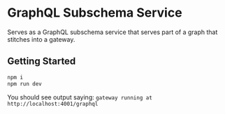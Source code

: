# GraphQL Subschema Service

Serves as a GraphQL subschema service that serves part of a graph that stitches into a gateway.

## Getting Started

```sh
npm i
npm run dev
```

You should see output saying: `gateway running at http://localhost:4001/graphql`
